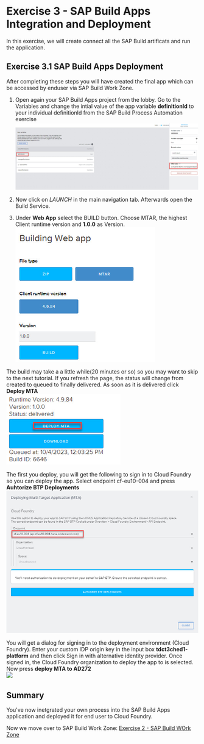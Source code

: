 # Exercise 3 - SAP Build Apps Integration and Deployment

In this exercise, we will create connect all the SAP Build artificats and run the application.

## Exercise 3.1 SAP Build Apps Deployment

After completing these steps you will have created the final app which can be accessed by enduser via SAP Build Work Zone.

1. Open again your SAP Build Apps project from the lobby. Go to the Variables and change the intial value of the app variable **definitionId** to your individual definitionId from the SAP Build Process Automation exercise
<br>![](/exercises/4_OpenAppAndStartProcess/images/11a-app-variable.jpg)

2.	Now click on *LAUNCH* in the main navigation tab. Afterwards open the Build Service.
3.	Under **Web App** select the BUILD button. Choose MTAR, the highest Client runtime version and **1.0.0** as Version.
<br>![](/exercises/4_OpenAppAndStartProcess/images/11b-build.jpg)

The build may take a a little while(20 minutes or so) so you may want to skip to the next tutorial. If you refresh the page, the status will change from created to queued to finally delivered. 
As soon as it is delivered click **Deploy MTA**
<br>![](/exercises/4_OpenAppAndStartProcess/images/11c-deploy-mtar.jpg)

The first you deploy, you will get the following to sign in to Cloud Foundry so you can deploy the app.
Select endpoint cf-eu10-004 and press **Auhtorize BTP Deployments**
<br>![](/exercises/4_OpenAppAndStartProcess/images/11d-mta.jpg)

You will get a dialog for signing in to the deployment environment (Cloud Foundry).
Enter your custom IDP origin key in the input box **tdct3ched1-platform** and then click Sign in with alternative identity provider.
Once signed in, the Cloud Foundry organization to deploy the app to is selected. Now press **deploy MTA to AD272**
<br>![](/exercises/4_OpenAppAndStartProcess/images/11e-deploy-to-ad272.jpg)


## Summary

You've now inetgrated your own process into the SAP Build Apps application and deployed it for end user to Cloud Foundry.

Now we move over to SAP Build Work Zone:
[Exercise 2 - SAP Build WOrk Zone](exercises/3_SAPBuildWorkZone/)


